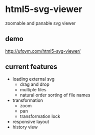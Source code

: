 html5-svg-viewer
================

zoomable and panable svg viewer


demo
----
http://ufoym.com/html5-svg-viewer/


current features
----------------
* loading external svg
  * drag and drop
  * multiple files
  * natural order sorting of file names
* transformation
  * zoom
  * pan
  * transformation lock
* responsive layout
* history view
